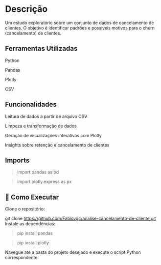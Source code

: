 # Descrição
Um estudo exploratório sobre um conjunto de dados de cancelamento de clientes. O objetivo é identificar padrões e possíveis motivos para o churn (cancelamento) de clientes.

## Ferramentas Utilizadas
Python

Pandas

Plotly

CSV

## Funcionalidades
Leitura de dados a partir de arquivo CSV

Limpeza e transformação de dados

Geração de visualizações interativas com Plotly

Insights sobre retenção e cancelamento de clientes

## Imports 
> import pandas as pd

> import plotly.express as px

## 🚀 Como Executar
Clone o repositório:

git clone https://github.com/Fabiovgc/analise-cancelamento-de-cliente.git
Instale as dependências:

> pip install pandas

> pip install plotly

Navegue até a pasta do projeto desejado e execute o script Python correspondente.
